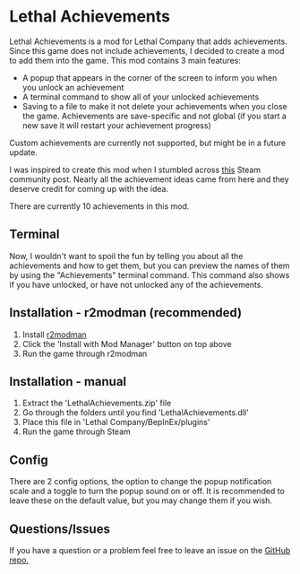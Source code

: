 # Lethal Achievements

Lethal Achievements is a mod for Lethal Company that adds achievements. Since this game does not include achievements, I decided to create a mod to add them into the game.
This mod contains 3 main features:

* A popup that appears in the corner of the screen to inform you when you unlock an achievement
* A terminal command to show all of your unlocked achievements
* Saving to a file to make it not delete your achievements when you close the game. Achievements are save-specific and not global (if you start a new save it will restart your achievement progress)

Custom achievements are currently not supported, but might be in a future update.

I was inspired to create this mod when I stumbled across [this](https://steamcommunity.com/app/1966720/discussions/0/4032474464292386098/) Steam community post. Nearly all the achievement ideas came from here and they deserve credit for coming up with the idea.

There are currently 10 achievements in this mod.

## Terminal

Now, I wouldn't want to spoil the fun by telling you about all the achievements and how to get them, but you can preview the names of them by using the "Achievements" terminal command.
This command also shows if you have unlocked, or have not unlocked any of the achievements.

## Installation - r2modman (recommended)

1. Install [r2modman](https://for-the-king.thunderstore.io/package/ebkr/r2modman/)
2. Click the 'Install with Mod Manager' button on top above
3. Run the game through r2modman

## Installation - manual

1. Extract the 'LethalAchievements.zip' file
2. Go through the folders until you find 'LethalAchievements.dll'
3. Place this file in 'Lethal Company/BepInEx/plugins'
4. Run the game through Steam

## Config

There are 2 config options, the option to change the popup notification scale and a toggle to turn the popup sound on or off. It is recommended to leave these on the default value, but you may change them if you wish.

## Questions/Issues

If you have a question or a problem feel free to leave an issue on the [GitHub repo.](https://github.com/conpancka/LethalAchievements)
